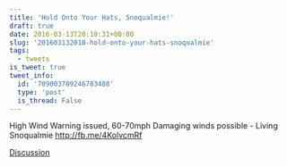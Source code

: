 ```yaml
---
title: 'Hold Onto Your Hats, Snoqualmie!'
draft: true
date: 2016-03-13T20:10:31+00:00
slug: '201603132010-hold-onto-your-hats-snoqualmie'
tags:
  - tweets
is_tweet: true
tweet_info:
  id: '709003709246783488'
  type: 'post'
  is_thread: False
---
```




High Wind Warning issued, 60-70mph Damaging winds possible - Living Snoqualmie <http://fb.me/4KolvcmRf>

[Discussion](https://x.com/sytelus/status/709003709246783488)
